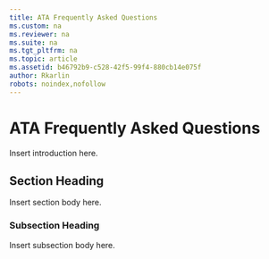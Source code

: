 ```yaml
---
title: ATA Frequently Asked Questions
ms.custom: na
ms.reviewer: na
ms.suite: na
ms.tgt_pltfrm: na
ms.topic: article
ms.assetid: b46792b9-c528-42f5-99f4-880cb14e075f
author: Rkarlin
robots: noindex,nofollow
---
```

# ATA Frequently Asked Questions
Insert introduction here.

## Section Heading
Insert section body here.

### Subsection Heading
Insert subsection body here.

